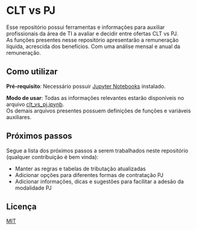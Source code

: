 # CLT vs PJ

Esse repositório possui ferramentas e informações para auxiliar profissionais da área de TI a avaliar e decidir entre ofertas CLT vs PJ.  
As funções presentes nesse repositório apresentarão a remuneração líquida, acrescida dos benefícios. Com uma análise mensal e anual da remuneração.

## Como utilizar

**Pré-requisito**: Necessário possuir [Jupyter Notebooks](https://jupyter.org/install) instalado.

**Modo de usar**: Todas as informações relevantes estarão disponíveis no arquivo [clt_vs_pj.ipynb](clt_vs_pj.ipynb).  
Os demais arquivos presentes possuem definições de funções e variáveis auxiliares.

## Próximos passos
Segue a lista dos próximos passos a serem trabalhados neste repositório (qualquer contribuição é bem vinda):

* Manter as regras e tabelas de tributação atualizadas
* Adicionar opções para diferentes formas de contratação PJ
* Adicionar informações, dicas e sugestões para facilitar a adesão da modalidade PJ

## Licença
[MIT](LICENSE)
